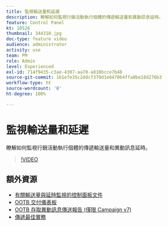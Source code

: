 ```yaml
---
title: 監視輸送量和延遲
description: 瞭解如何監視行銷活動執行個體的傳遞輸送量和異動訊息延時。
feature: Control Panel
kt: 10526
thumbnail: 344310.jpg
doc-type: feature video
audience: administrator
activity: use
team: PM
role: Admin
level: Experienced
exl-id: 714f9435-c3ae-4307-aa70-a810bcce7b48
source-git-commit: 1b1efe35c2ddcf379d1e847064ffa8be18d276b3
workflow-type: ht
source-wordcount: '0'
ht-degree: 100%

---
```


# 監視輸送量和延遲

瞭解如何監視行銷活動執行個體的傳遞輸送量和異動訊息延時。

>[!VIDEO](https://video.tv.adobe.com/v/344310/?quality=12&learn=0n)

## 額外資源

* [有關輸送量與延時監視的控制面板文件](https://experienceleague.adobe.com/docs/control-panel/using/performance-monitoring/thoughputs-latencies.html?lang=zh-Hant#)
* [OOTB 交付儀表板](https://experienceleague.adobe.com/docs/campaign-classic/using/sending-messages/monitoring-deliveries/delivery-dashboard.html?lang=zh-Hant)
* [OOTB 存取異動訊息傳送報告 (僅限 Campaign v7)](https://experienceleague.adobe.com/docs/campaign-classic/using/transactional-messaging/reports/about-transactional-messaging-reports.html?lang=zh-Hant)
* [傳遞最佳實務](https://experienceleague.adobe.com/docs/campaign-standard/using/communication-channels/delivery-bestpractices/delivery-best-practices.html?lang=zh-Hant)
